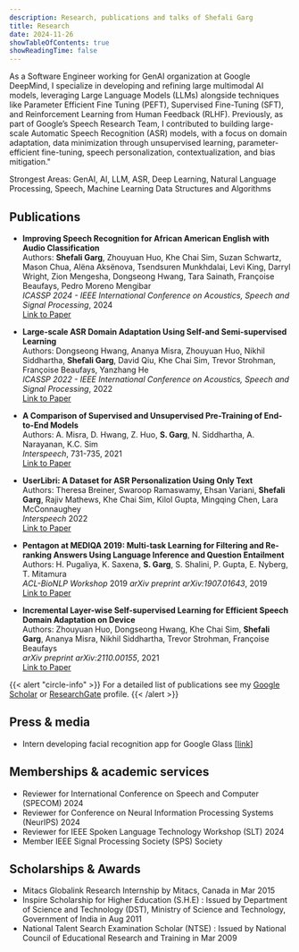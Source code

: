 ```yaml
---
description: Research, publications and talks of Shefali Garg
title: Research
date: 2024-11-26
showTableOfContents: true
showReadingTime: false
---
```


As a Software Engineer working for GenAI organization at Google DeepMind, I specialize in developing and refining large multimodal AI models, leveraging Large Language Models (LLMs) alongside techniques like Parameter Efficient Fine Tuning (PEFT), Supervised Fine-Tuning (SFT), and Reinforcement Learning from Human Feedback (RLHF). 
Previously, as part of Google’s Speech Research Team, I contributed to building large-scale Automatic Speech Recognition (ASR) models, with a focus on domain adaptation, data minimization through unsupervised learning, parameter-efficient fine-tuning, speech personalization, contextualization, and bias mitigation."

Strongest Areas: GenAI, AI, LLM, ASR, Deep Learning, Natural Language Processing, Speech, Machine Learning Data Structures and Algorithms

## Publications

-  **Improving Speech Recognition for African American English with Audio Classification**  
   Authors: **Shefali Garg**, Zhouyuan Huo, Khe Chai Sim, Suzan Schwartz, Mason Chua, Alëna Aksënova, Tsendsuren Munkhdalai, Levi King, Darryl Wright, Zion Mengesha, Dongseong Hwang, Tara Sainath, Françoise Beaufays, Pedro Moreno Mengibar
   <br>_ICASSP 2024 - IEEE International Conference on Acoustics, Speech and Signal Processing_, 2024  
   [Link to Paper](https://arxiv.org/pdf/2309.09996)

-  **Large-scale ASR Domain Adaptation Using Self-and Semi-supervised Learning**  
   Authors: Dongseong Hwang, Ananya Misra, Zhouyuan Huo, Nikhil Siddhartha, **Shefali Garg**, David Qiu, Khe Chai Sim, Trevor Strohman, Françoise Beaufays, Yanzhang He 
   <br>_ICASSP 2022 - IEEE International Conference on Acoustics, Speech and Signal Processing_, 2022  
   [Link to Paper](https://ieeexplore.ieee.org/abstract/document/9746719)

-  **A Comparison of Supervised and Unsupervised Pre-Training of End-to-End Models**  
   Authors: A. Misra, D. Hwang, Z. Huo, **S. Garg**, N. Siddhartha, A. Narayanan, K.C. Sim <br>_Interspeech_, 731-735, 2021  
   [Link to Paper](https://www.isca-archive.org/interspeech_2021/misra21_interspeech.pdf)

-  **UserLibri: A Dataset for ASR Personalization Using Only Text**  
   Authors: Theresa Breiner, Swaroop Ramaswamy, Ehsan Variani, **Shefali Garg**, Rajiv Mathews, Khe Chai Sim, Kilol Gupta, Mingqing Chen, Lara McConnaughey  <br>_Interspeech_ 2022  
   [Link to Paper](https://arxiv.org/abs/2207.00706)

-  **Pentagon at MEDIQA 2019: Multi-task Learning for Filtering and Re-ranking Answers Using Language Inference and Question Entailment**  
   Authors: H. Pugaliya, K. Saxena, **S. Garg**, S. Shalini, P. Gupta, E. Nyberg, T. Mitamura  <br>_ACL-BioNLP Workshop_ 2019
   _arXiv preprint arXiv:1907.01643_, 2019  
   [Link to Paper](https://arxiv.org/abs/1907.01643)

-  **Incremental Layer-wise Self-supervised Learning for Efficient Speech Domain Adaptation on Device**  
   Authors: Zhouyuan Huo, Dongseong Hwang, Khe Chai Sim, **Shefali Garg**, Ananya Misra, Nikhil Siddhartha, Trevor Strohman, Françoise Beaufays
   <br>_arXiv preprint arXiv:2110.00155_, 2021  
   [Link to Paper](https://arxiv.org/pdf/2110.00155)


{{< alert "circle-info" >}}
For a detailed list of publications see my <a href="https://scholar.google.com/citations?user=dSj98N4AAAAJ&hl=en" target="_blank" rel="noopener">Google Scholar</a> or <a href="https://www.researchgate.net/profile/Shefali-Garg" target="_blank" rel="noopener">ResearchGate</a> profile.
{{< /alert >}}

<!-- ## Talks & posters

<ul>

    <li>Hackathon of the 28th annual meeting of the Royal Statistical Society of Belgium (RSSB) (2021). ULiège, Belgium [<a href="/files/slides_rssbhackathon2021.pdf">slides</a>]</li>
    <li>Young Researchers Day (2021). UCLouvain, Belgium [<a href="/files/YRD_2021.pdf">slides</a>]</li>
    <li>15th Clinical epidemiology conference (EPICLIN) (2021). Marseille, France [<a href="/files/Poster_EPICLIN_2021.pdf">poster</a>, awarded best poster by the scientific committee]</li>


</ul> -->

## Press & media

<ul>
    <li>Intern developing facial recognition app for Google Glass [<a href="https://www.mitacs.ca/our-innovation-insights/intern-developing-facial-recognition-app-for-google-glass/" target="_blank" rel="noopener">link</a>]</li>
</ul>


## Memberships & academic services

- Reviewer for International Conference on Speech and Computer (SPECOM) 2024
- Reviewer for Conference on Neural Information Processing Systems (NeurIPS) 2024
- Reviewer for IEEE Spoken Language Technology Workshop (SLT) 2024
- Member IEEE Signal Processing Society (SPS) Society

## Scholarships & Awards
- Mitacs Globalink Research Internship by Mitacs, Canada in Mar 2015 
- Inspire Scholarship for Higher Education (S.H.E) : Issued by Department of Science and Technology (DST), Ministry of Science and Technology, Government of India in Aug 2011
- National Talent Search Examination Scholar (NTSE) : Issued by National Council of Educational Research and Training in Mar 2009

